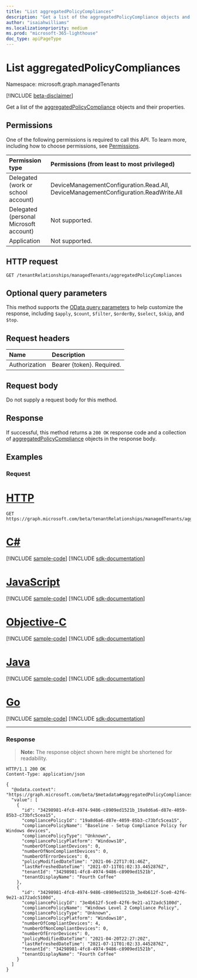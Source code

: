```yaml
---
title: "List aggregatedPolicyCompliances"
description: "Get a list of the aggregatedPolicyCompliance objects and their properties."
author: "isaiahwilliams"
ms.localizationpriority: medium
ms.prod: "microsoft-365-lighthouse"
doc_type: apiPageType
---
```


# List aggregatedPolicyCompliances
Namespace: microsoft.graph.managedTenants

[!INCLUDE [beta-disclaimer](../../includes/beta-disclaimer.md)]

Get a list of the [aggregatedPolicyCompliance](../resources/managedtenants-aggregatedpolicycompliance.md) objects and their properties.

## Permissions
One of the following permissions is required to call this API. To learn more, including how to choose permissions, see [Permissions](/graph/permissions-reference).

|Permission type|Permissions (from least to most privileged)|
|:---|:---|
|Delegated (work or school account)|DeviceManagementConfiguration.Read.All, DeviceManagementConfiguration.ReadWrite.All|
|Delegated (personal Microsoft account)|Not supported.|
|Application|Not supported.|

## HTTP request

<!-- {
  "blockType": "ignored"
}
-->
``` http
GET /tenantRelationships/managedTenants/aggregatedPolicyCompliances
```

## Optional query parameters
This method supports the [OData query parameters](/graph/query-parameters) to help customize the response, including `$apply`, `$count`, `$filter`, `$orderBy`, `$select`, `$skip`, and `$top`.

## Request headers
|Name|Description|
|:---|:---|
|Authorization|Bearer {token}. Required.|

## Request body
Do not supply a request body for this method.

## Response

If successful, this method returns a `200 OK` response code and a collection of [aggregatedPolicyCompliance](../resources/managedtenants-aggregatedpolicycompliance.md) objects in the response body.

## Examples

### Request

# [HTTP](#tab/http)
<!-- {
  "blockType": "request",
  "name": "list_aggregatedpolicycompliance"
}
-->
``` http
GET https://graph.microsoft.com/beta/tenantRelationships/managedTenants/aggregatedPolicyCompliances
```
# [C#](#tab/csharp)
[!INCLUDE [sample-code](../includes/snippets/csharp/list-aggregatedpolicycompliance-csharp-snippets.md)]
[!INCLUDE [sdk-documentation](../includes/snippets/snippets-sdk-documentation-link.md)]

# [JavaScript](#tab/javascript)
[!INCLUDE [sample-code](../includes/snippets/javascript/list-aggregatedpolicycompliance-javascript-snippets.md)]
[!INCLUDE [sdk-documentation](../includes/snippets/snippets-sdk-documentation-link.md)]

# [Objective-C](#tab/objc)
[!INCLUDE [sample-code](../includes/snippets/objc/list-aggregatedpolicycompliance-objc-snippets.md)]
[!INCLUDE [sdk-documentation](../includes/snippets/snippets-sdk-documentation-link.md)]

# [Java](#tab/java)
[!INCLUDE [sample-code](../includes/snippets/java/list-aggregatedpolicycompliance-java-snippets.md)]
[!INCLUDE [sdk-documentation](../includes/snippets/snippets-sdk-documentation-link.md)]

# [Go](#tab/go)
[!INCLUDE [sample-code](../includes/snippets/go/list-aggregatedpolicycompliance-go-snippets.md)]
[!INCLUDE [sdk-documentation](../includes/snippets/snippets-sdk-documentation-link.md)]

---



### Response
>**Note:** The response object shown here might be shortened for readability.
<!-- {
  "blockType": "response",
  "truncated": true,
  "@odata.type": "Collection(microsoft.graph.managedTenants.aggregatedPolicyCompliance)"
}
-->
``` http
HTTP/1.1 200 OK
Content-Type: application/json

{
  "@odata.context": "https://graph.microsoft.com/beta/$metadata#aggregatedPolicyCompliances",
  "value": [
    {
      "id": "34298981-4fc8-4974-9486-c8909ed1521b_19a8d6a6-d87e-4059-85b3-c73bfc5cea15",
      "compliancePolicyId": "19a8d6a6-d87e-4059-85b3-c73bfc5cea15",
      "compliancePolicyName": "Baseline - Setup Compliance Policy for Windows devices",
      "compliancePolicyType": "Unknown",
      "compliancePolicyPlatform": "Windows10",
      "numberOfCompliantDevices": 0,
      "numberOfNonCompliantDevices": 0,
      "numberOfErrorDevices": 0,
      "policyModifiedDateTime": "2021-06-22T17:01:46Z",
      "lastRefreshedDateTime": "2021-07-11T01:02:33.4452876Z",
      "tenantId": "34298981-4fc8-4974-9486-c8909ed1521b",
      "tenantDisplayName": "Fourth Coffee"
    },
    {
      "id": "34298981-4fc8-4974-9486-c8909ed1521b_3e4b612f-5ce0-42f6-9e21-a172adc5100d",
      "compliancePolicyId": "3e4b612f-5ce0-42f6-9e21-a172adc5100d",
      "compliancePolicyName": "Windows Level 2 Compliance Policy",
      "compliancePolicyType": "Unknown",
      "compliancePolicyPlatform": "Windows10",
      "numberOfCompliantDevices": 4,
      "numberOfNonCompliantDevices": 0,
      "numberOfErrorDevices": 0,
      "policyModifiedDateTime": "2021-04-20T22:27:20Z",
      "lastRefreshedDateTime": "2021-07-11T01:02:33.4452876Z",
      "tenantId": "34298981-4fc8-4974-9486-c8909ed1521b",
      "tenantDisplayName": "Fourth Coffee"
    }
  ]
}
```
